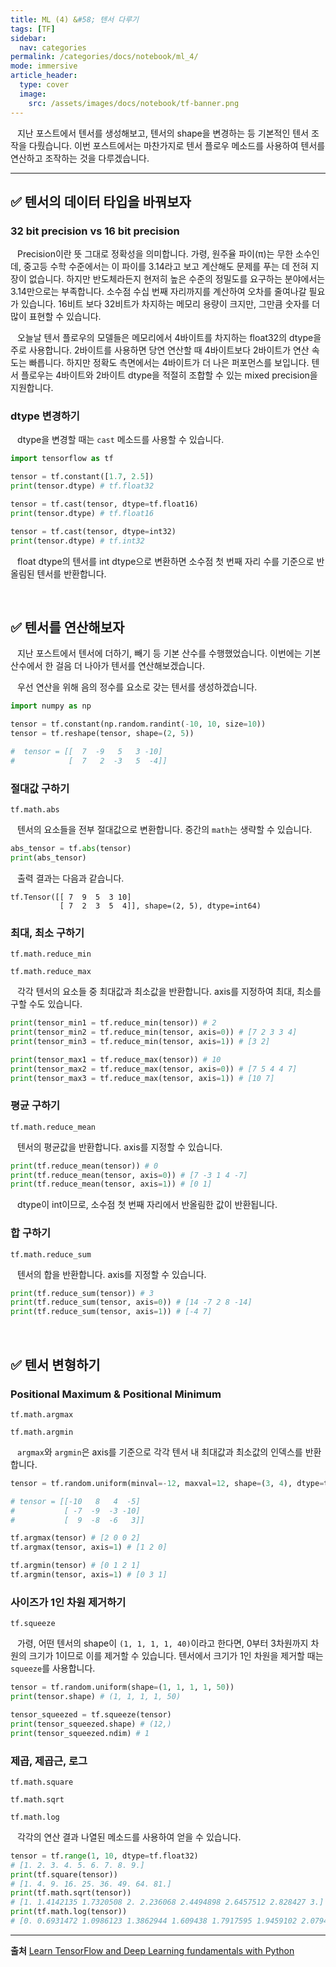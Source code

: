 ```yaml
---
title: ML (4) &#58; 텐서 다루기
tags: [TF]
sidebar:
  nav: categories
permalink: /categories/docs/notebook/ml_4/
mode: immersive
article_header:
  type: cover
  image:
    src: /assets/images/docs/notebook/tf-banner.png
---
```


<div class="article__content" markdown="1">

&ensp; 지난 포스트에서 텐서를 생성해보고, 텐서의 shape을 변경하는 등 기본적인 텐서 조작을 다뤘습니다. 이번 포스트에서는 마찬가지로 텐서 플로우 메소드를 사용하여 텐서를 연산하고 조작하는 것을 다루겠습니다.

---

## ✅ 텐서의 데이터 타입을 바꿔보자

### 32 bit precision vs 16 bit precision

&ensp; Precision이란 뜻 그대로 정확성을 의미합니다. 가령, 원주율 파이(π)는 무한 소수인데, 중고등 수학 수준에서는 이 파이를 3.14라고 보고 계산해도 문제를 푸는 데 전혀 지장이 없습니다. 하지만 반도체라든지 현저히 높은 수준의 정밀도를 요구하는 분야에서는 3.14만으로는 부족합니다. 소수점 수십 번째 자리까지를 계산하여 오차를 줄여나갈 필요가 있습니다. 16비트 보다 32비트가 차지하는 메모리 용량이 크지만, 그만큼 숫자를 더 많이 표현할 수 있습니다.

&ensp; 오늘날 텐서 플로우의 모델들은 메모리에서 4바이트를 차지하는 float32의 dtype을 주로 사용합니다. 2바이트를 사용하면 당연 연산할 때 4바이트보다 2바이트가 연산 속도는 빠릅니다. 하지만 정확도 측면에서는 4바이트가 더 나은 퍼포먼스를 보입니다. 텐서 플로우는 4바이트와 2바이트 dtype을 적절히 조합할 수 있는 mixed precision을 지원합니다.

### dtype 변경하기

&ensp; dtype을 변경할 때는 `cast` 메소드를 사용할 수 있습니다.

```python
import tensorflow as tf

tensor = tf.constant([1.7, 2.5])
print(tensor.dtype) # tf.float32

tensor = tf.cast(tensor, dtype=tf.float16)
print(tensor.dtype) # tf.float16

tensor = tf.cast(tensor, dtype=int32)
print(tensor.dtype) # tf.int32
```

&ensp; float dtype의 텐서를 int dtype으로 변환하면 소수점 첫 번째 자리 수를 기준으로 반올림된 텐서를 반환합니다.

<br/>

## ✅ 텐서를 연산해보자

&ensp; 지난 포스트에서 텐서에 더하기, 빼기 등 기본 산수를 수행했었습니다. 이번에는 기본 산수에서 한 걸음 더 나아가 텐서를 연산해보겠습니다.

&ensp; 우선 연산을 위해 음의 정수를 요소로 갖는 텐서를 생성하겠습니다.

```python
import numpy as np

tensor = tf.constant(np.random.randint(-10, 10, size=10))
tensor = tf.reshape(tensor, shape=(2, 5))

#  tensor = [[  7  -9   5   3 -10]
#            [  7   2  -3   5  -4]]

```

### 절대값 구하기

`tf.math.abs`

&ensp; 텐서의 요소들을 전부 절대값으로 변환합니다. 중간의 `math`는 생략할 수 있습니다.

```python
abs_tensor = tf.abs(tensor)
print(abs_tensor)
```

&ensp; 출력 결과는 다음과 같습니다.

```
tf.Tensor([[ 7  9  5  3 10]
           [ 7  2  3  5  4]], shape=(2, 5), dtype=int64)
```

### 최대, 최소 구하기

`tf.math.reduce_min`

`tf.math.reduce_max`

&ensp; 각각 텐서의 요소들 중 최대값과 최소값을 반환합니다. axis를 지정하여 최대, 최소를 구할 수도 있습니다.

```python
print(tensor_min1 = tf.reduce_min(tensor)) # 2
print(tensor_min2 = tf.reduce_min(tensor, axis=0)) # [7 2 3 3 4]
print(tensor_min3 = tf.reduce_min(tensor, axis=1)) # [3 2]

print(tensor_max1 = tf.reduce_max(tensor)) # 10
print(tensor_max2 = tf.reduce_max(tensor, axis=0)) # [7 5 4 4 7]
print(tensor_max3 = tf.reduce_max(tensor, axis=1)) # [10 7]
```

### 평균 구하기

`tf.math.reduce_mean`

&ensp; 텐서의 평균값을 반환합니다. axis를 지정할 수 있습니다.

```python
print(tf.reduce_mean(tensor)) # 0
print(tf.reduce_mean(tensor, axis=0)) # [7 -3 1 4 -7]
print(tf.reduce_mean(tensor, axis=1)) # [0 1]
```

&ensp; dtype이 int이므로, 소수점 첫 번째 자리에서 반올림한 값이 반환됩니다.

### 합 구하기

`tf.math.reduce_sum`

&ensp; 텐서의 합을 반환합니다. axis를 지정할 수 있습니다.

```python
print(tf.reduce_sum(tensor)) # 3
print(tf.reduce_sum(tensor, axis=0)) # [14 -7 2 8 -14]
print(tf.reduce_sum(tensor, axis=1)) # [-4 7]
```

<br/>

## ✅ 텐서 변형하기

### Positional Maximum & Positional Minimum

`tf.math.argmax`

`tf.math.argmin`

&ensp; `argmax`와 `argmin`은 axis를 기준으로 각각 텐서 내 최대값과 최소값의 인덱스를 반환합니다.

```python
tensor = tf.random.uniform(minval=-12, maxval=12, shape=(3, 4), dtype=tf.int64)

# tensor = [[-10   8   4  -5]
#           [ -7  -9  -3 -10]
#           [  9  -8  -6   3]]

tf.argmax(tensor) # [2 0 0 2]
tf.argmax(tensor, axis=1) # [1 2 0]

tf.argmin(tensor) # [0 1 2 1]
tf.argmin(tensor, axis=1) # [0 3 1]
```

### 사이즈가 1인 차원 제거하기

`tf.squeeze`

&ensp; 가령, 어떤 텐서의 shape이 `(1, 1, 1, 1, 40)`이라고 한다면, 0부터 3차원까지 차원의 크기가 1이므로 이를 제거할 수 있습니다. 텐서에서 크기가 1인 차원을 제거할 때는 `squeeze`를 사용합니다.

```python
tensor = tf.random.uniform(shape=(1, 1, 1, 1, 50))
print(tensor.shape) # (1, 1, 1, 1, 50)

tensor_squeezed = tf.squeeze(tensor)
print(tensor_squeezed.shape) # (12,)
print(tensor_squeezed.ndim) # 1
```

### 제곱, 제곱근, 로그

`tf.math.square`

`tf.math.sqrt`

`tf.math.log`

&ensp; 각각의 연산 결과 나열된 메소드를 사용하여 얻을 수 있습니다.

```python
tensor = tf.range(1, 10, dtype=tf.float32)
# [1. 2. 3. 4. 5. 6. 7. 8. 9.]
print(tf.square(tensor))
# [1. 4. 9. 16. 25. 36. 49. 64. 81.]
print(tf.math.sqrt(tensor))
# [1. 1.4142135 1.7320508 2. 2.236068 2.4494898 2.6457512 2.828427 3.]
print(tf.math.log(tensor))
# [0. 0.6931472 1.0986123 1.3862944 1.609438 1.7917595 1.9459102 2.0794415 2.1972246]
```

---

**출처**
[Learn TensorFlow and Deep Learning fundamentals with Python](https://www.youtube.com/watch?v=tpCFfeUEGs8&list=LL&index=26)

</div>
